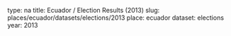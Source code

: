 type: na
title: Ecuador / Election Results (2013)
slug: places/ecuador/datasets/elections/2013
place: ecuador
dataset: elections
year: 2013
